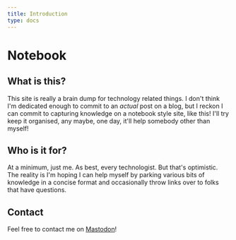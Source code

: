 ```yaml
---
title: Introduction
type: docs
---
```


# Notebook

## What is this?

This site is really a brain dump for technology related things. I don't think I'm dedicated enough to commit to an _actual_ post on a blog, but I reckon I can commit to capturing knowledge on a notebook style site, like this! I'll try keep it organised, any maybe, one day, it'll help somebody other than myself!

## Who is it for?

At a minimum, just me. As best, every technologist. But that's optimistic. The reality is I'm hoping I can help myself by parking various bits of knowledge in a concise format and occasionally throw links over to folks that have questions.

## Contact

Feel free to contact me on <a rel="me" href="https://mastodon.social/@MattDaines">Mastodon</a>!
